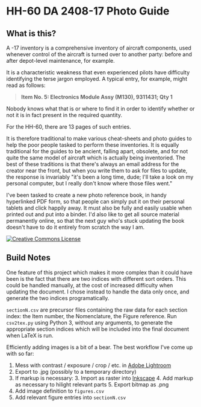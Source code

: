 # HH-60 DA 2408-17 Photo Guide

## What is this?

A -17 inventory is a comprehensive inventory of aircraft components, used whenever control of the 
aircraft is turned over to another party: before and after depot-level maintenance, for example. 

It is a characteristic weakness that even experienced pilots have difficulty identifying the terse
jargon employed. A typical entry, for example, might read as follows:

> **Item No. 5: Electronics Module Assy (M130), 9311431; Qty 1**

Nobody knows what that is or where to find it in order to identify whether or not it is in
fact present in the required quantity.

For the HH-60, there are 13 pages of such entries.

It is therefore traditional to make various cheat-sheets and photo guides to help the poor people 
tasked to perform these inventories. It is equally traditional for the guides to be ancient, 
falling apart, obsolete, and for not quite the same model of aircraft which is actually being 
inventoried. The best of these traditions is that there's always an email address for the creator
near the front, but when you write them to ask for files to update, the response is invariably 
"it's been a long time, dude; I'll take a look on my personal computer, but I really don't know 
where those files went."

I've been tasked to create a new photo reference book, in handy hyperlinked PDF form, so that people
can simply put it on their personal tablets and click happily away. It must also be 
fully and easily usable when printed out and put into a binder. I'd also like to get all
source material permanently online, so that the next guy who's stuck updating the book doesn't have
to do it entirely from scratch the way I am. 

<a rel="license" href="http://creativecommons.org/licenses/by-sa/4.0/"><img alt="Creative Commons License" style="border-width:0" src="https://i.creativecommons.org/l/by-sa/4.0/88x31.png" /></a>

## Build Notes

One feature of this project which makes it more complex than it could have been is the fact that 
there are two indices with different sort orders. This could be handled manually, at the cost of 
increased difficulty when updating the document. I chose instead to handle the data only once, and
generate the two indices programatically. 

`sectionN.csv` are precursor files containing the raw data for each section index: the Item number, 
the Nomenclature, the Figure reference. Run `csv2tex.py` using Python 3, without any arguments, to 
generate the appropriate section indices which will be included into the final document when LaTeX
is run.

Efficiently adding images is a bit of a bear. The best workflow I've come up with so far:

1. Mess with contrast / exposure / crop / etc. in [Adobe Lightroom](http://www.adobe.com/products/photoshop-lightroom.html)
2. Export to .jpg (possibly to a temporary directory)
3. If markup is necessary:
	3. Import as raster into [Inkscape](https://www.inkscape.org/en/)
	4. Add markup as necessary to hilight relevant parts
	5. Export bitmap as .png
5. Add image definition to `figures.csv`
6. Add relevant figure entries into `sectionN.csv`